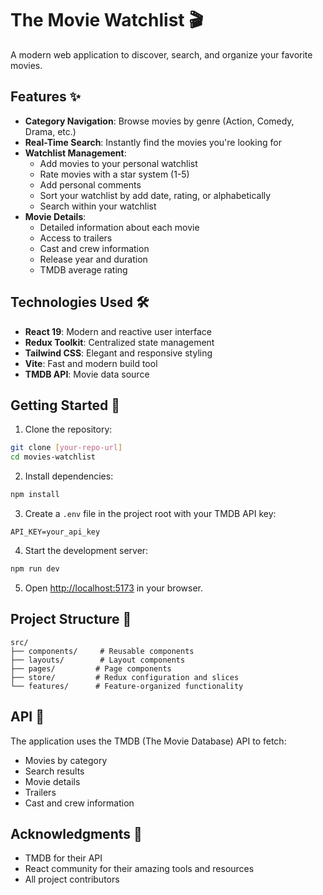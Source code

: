 # The Movie Watchlist 🎬

A modern web application to discover, search, and organize your favorite movies.

## Features ✨

- **Category Navigation**: Browse movies by genre (Action, Comedy, Drama, etc.)
- **Real-Time Search**: Instantly find the movies you're looking for
- **Watchlist Management**:
  - Add movies to your personal watchlist
  - Rate movies with a star system (1-5)
  - Add personal comments
  - Sort your watchlist by add date, rating, or alphabetically
  - Search within your watchlist
- **Movie Details**:
  - Detailed information about each movie
  - Access to trailers
  - Cast and crew information
  - Release year and duration
  - TMDB average rating 

## Technologies Used 🛠

- **React 19**: Modern and reactive user interface
- **Redux Toolkit**: Centralized state management
- **Tailwind CSS**: Elegant and responsive styling
- **Vite**: Fast and modern build tool
- **TMDB API**: Movie data source

## Getting Started 🚀

1. Clone the repository:

```bash
git clone [your-repo-url]
cd movies-watchlist
```

2. Install dependencies:

```bash
npm install
```

3. Create a `.env` file in the project root with your TMDB API key:

```
API_KEY=your_api_key
```

4. Start the development server:

```bash
npm run dev
```

5. Open [http://localhost:5173](http://localhost:5173) in your browser.

## Project Structure 📁

```
src/
├── components/     # Reusable components
├── layouts/        # Layout components
├── pages/         # Page components
├── store/         # Redux configuration and slices
└── features/      # Feature-organized functionality
```

## API 🔧

The application uses the TMDB (The Movie Database) API to fetch:

- Movies by category
- Search results
- Movie details
- Trailers
- Cast and crew information

## Acknowledgments 🙏

- TMDB for their API
- React community for their amazing tools and resources
- All project contributors
